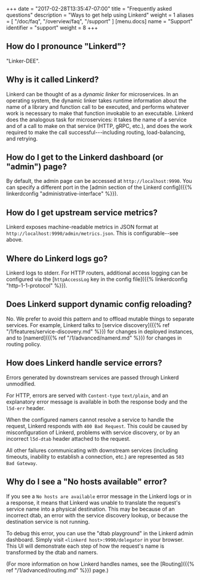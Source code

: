 +++
date = "2017-02-28T13:35:47-07:00"
title = "Frequently asked questions"
description = "Ways to get help using Linkerd"
weight = 1
aliases = [
  "/doc/faq",
  "/overview/faq",
  "/support"
]
[menu.docs]
  name = "Support"
  identifier = "support"
  weight = 8
+++

<!-- markdownlint-disable MD026 -->

## How do I pronounce "Linkerd"?

"Linker-DEE".

## Why is it called Linkerd?

Linkerd can be thought of as a *dynamic linker* for microservices. In an
operating system, the dynamic linker takes runtime information about the name
of a library and function call to be executed, and performs whatever work is
necessary to make that function invokable to an executable. Linkerd does the
analogous task for microservices: it takes the name of a service and of a call
to make on that service (HTTP, gRPC, etc.), and does the work required to make
the call successful---including routing, load-balancing, and retrying.

## How do I get to the Linkerd dashboard (or "admin") page?

By default, the admin page can be accessed at `http://localhost:9990`. You can
specify a different port in the [admin section of the Linkerd config]({{%
linkerdconfig "administrative-interface" %}}).

## How do I get upstream service metrics?

Linkerd exposes machine-readable metrics in JSON format at
`http://localhost:9990/admin/metrics.json`. This is configurable--see above.

## Where do Linkerd logs go?

Linkerd logs to stderr. For HTTP routers, additional access logging can be
configured via the [`httpAccessLog` key in the config file]({{% linkerdconfig
"http-1-1-protocol" %}}).

## Does Linkerd support dynamic config reloading?

No. We prefer to avoid this pattern and to offload mutable things to separate
services. For example, Linkerd talks to [service discovery]({{%
ref "/1/features/service-discovery.md" %}}) for changes in deployed instances,
and
to [namerd]({{% ref "/1/advanced/namerd.md" %}}) for changes in routing policy.

## How does Linkerd handle service errors?

Errors generated by downstream services are passed through Linkerd unmodified.

For HTTP, errors are served with `Content-type` `text/plain`, and an
explanatory error message is available in both the response body and the
`l5d-err` header.

When the configured namers cannot resolve a service to handle the request,
Linkerd responds with `400 Bad Request`. This could be caused by misconfiguration
of Linkerd, problems with service discovery, or by an incorrect `l5d-dtab`
header attached to the request.

All other failures communicating with downstream services (including timeouts,
inability to establish a connection, etc.) are represented as `503 Bad
Gateway`.

## Why do I see a "No hosts available" error?

If you see a `No hosts are available` error message in the Linkerd logs or in
a response, it means that Linkerd was unable to translate the request's
service name into a physical destination.  This may be because of an incorrect
dtab, an error with the service discovery lookup, or because the destination
service is not running.

To debug this error, you can use the "dtab playground" in the Linkerd admin
dashboard. Simply visit `<linkerd host>:9990/delegator` in your browser. This UI
will demonstrate each step of how the request's name is transformed by the dtab
and namers.

(For more information on how Linkerd handles names, see the
[Routing]({{% ref "/1/advanced/routing.md" %}}) page.)

<!-- markdownlint-enable MD026 -->
